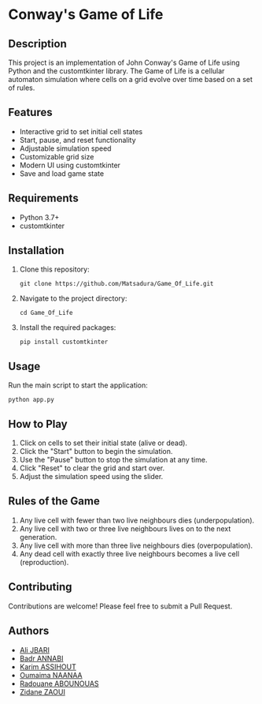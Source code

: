 # Conway's Game of Life

## Description
This project is an implementation of John Conway's Game of Life using Python and the customtkinter library. The Game of Life is a cellular automaton simulation where cells on a grid evolve over time based on a set of rules.

## Features
- Interactive grid to set initial cell states
- Start, pause, and reset functionality
- Adjustable simulation speed
- Customizable grid size
- Modern UI using customtkinter
- Save and load game state

## Requirements
- Python 3.7+
- customtkinter

## Installation
1. Clone this repository:
   ```
   git clone https://github.com/Matsadura/Game_Of_Life.git
   ```
2. Navigate to the project directory:
   ```
   cd Game_Of_Life
   ```
3. Install the required packages:
   ```
   pip install customtkinter
   ```

## Usage
Run the main script to start the application:
```
python app.py
```

## How to Play
1. Click on cells to set their initial state (alive or dead).
2. Click the "Start" button to begin the simulation.
3. Use the "Pause" button to stop the simulation at any time.
4. Click "Reset" to clear the grid and start over.
5. Adjust the simulation speed using the slider.


## Rules of the Game
1. Any live cell with fewer than two live neighbours dies (underpopulation).
2. Any live cell with two or three live neighbours lives on to the next generation.
3. Any live cell with more than three live neighbours dies (overpopulation).
4. Any dead cell with exactly three live neighbours becomes a live cell (reproduction).


## Contributing
Contributions are welcome! Please feel free to submit a Pull Request.


## Authors
- [Ali JBARI](https://github.com/ila36IX)
- [Badr ANNABI](https://github.com/Badr-Annabi)
- [Karim ASSIHOUT](https://github.com/ashtkarim)
- [Oumaima NAANAA](https://github.com/naanaa59)
- [Radouane ABOUNOUAS](https://github.com/RadouaneAbn)
- [Zidane ZAOUI](https://github.com/matsadura)

